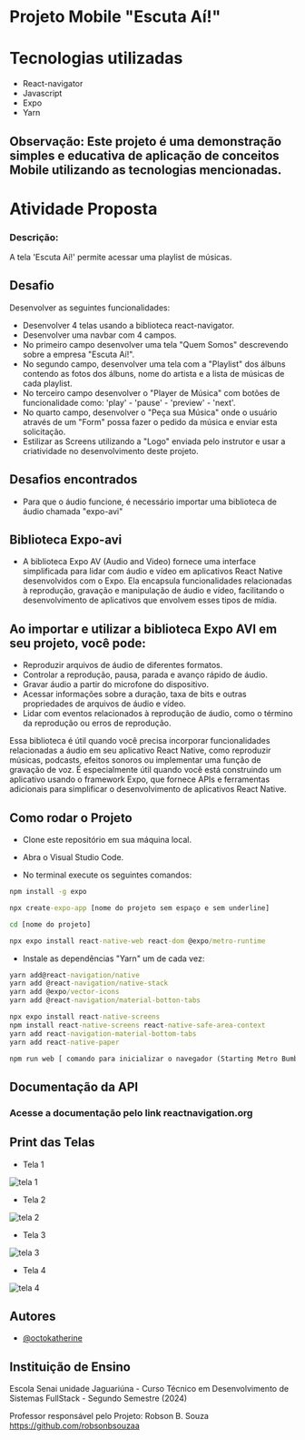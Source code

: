 # Projeto Mobile "Escuta Aí!"

# Tecnologias utilizadas

* React-navigator
* Javascript
* Expo
* Yarn

## Observação: Este projeto é uma demonstração simples e educativa de aplicação de conceitos Mobile utilizando as tecnologias mencionadas.

# Atividade Proposta

### Descrição:

A tela 'Escuta Aí!' permite acessar uma playlist de músicas.

## Desafio

Desenvolver as seguintes funcionalidades:

- Desenvolver 4 telas usando a biblioteca react-navigator.
- Desenvolver uma navbar com 4 campos.
- No primeiro campo desenvolver uma tela "Quem Somos" descrevendo sobre a empresa "Escuta Aí!".
- No segundo campo, desenvolver uma tela com a "Playlist" dos álbuns contendo as fotos dos álbuns, nome do artista e a lista de músicas de cada playlist.
- No terceiro campo desenvolver o "Player de Música" com botões de funcionalidade como: 'play' - 'pause' - 'preview' - 'next'.
- No quarto campo, desenvolver o "Peça sua Música" onde o usuário através de um "Form" possa fazer o pedido da música e enviar esta solicitação.
- Estilizar as Screens utilizando a "Logo" enviada pelo instrutor e usar a criatividade no desenvolvimento deste projeto. 

## Desafios encontrados

- Para que o áudio funcione, é necessário importar uma biblioteca de áudio chamada "expo-avi"

## Biblioteca Expo-avi

- A biblioteca Expo AV (Audio and Video) fornece uma interface simplificada para lidar com áudio e vídeo em aplicativos React Native desenvolvidos com o Expo. Ela encapsula funcionalidades relacionadas à reprodução, gravação e manipulação de áudio e vídeo, facilitando o desenvolvimento de aplicativos que envolvem esses tipos de mídia.

## Ao importar e utilizar a biblioteca Expo AVI em seu projeto, você pode:

- Reproduzir arquivos de áudio de diferentes formatos.
- Controlar a reprodução, pausa, parada e avanço rápido de áudio.
- Gravar áudio a partir do microfone do dispositivo.
- Acessar informações sobre a duração, taxa de bits e outras propriedades de arquivos de áudio e vídeo.
- Lidar com eventos relacionados à reprodução de áudio, como o término da reprodução ou erros de reprodução.

Essa biblioteca é útil quando você precisa incorporar funcionalidades relacionadas a áudio em seu aplicativo React Native, como reproduzir músicas, podcasts, efeitos sonoros ou implementar uma função de gravação de voz. É especialmente útil quando você está construindo um aplicativo usando o framework Expo, que fornece APIs e ferramentas adicionais para simplificar o desenvolvimento de aplicativos React Native.

## Como rodar o Projeto

* Clone este repositório em sua máquina local.

* Abra o Visual Studio Code.

* No terminal execute os seguintes comandos: 

```cmd
npm install -g expo
```

```cmd
npx create-expo-app [nome do projeto sem espaço e sem underline]
```

```cmd
cd [nome do projeto]
```

```cmd
npx expo install react-native-web react-dom @expo/metro-runtime
```

* Instale as dependências "Yarn" um de cada vez:

```cmd
yarn add@react-navigation/native
yarn add @react-navigation/native-stack
yarn add @expo/vector-icons
yarn add @react-navigation/material-botton-tabs 
```

```cmd
npx expo install react-native-screens
npm install react-native-screens react-native-safe-area-context
yarn add react-navigation-material-bottom-tabs
yarn add react-native-paper
```

```cmd
npm run web [ comando para inicializar o navegador (Starting Metro Bumbler)]
```

## Documentação da API

### Acesse a documentação pelo link reactnavigation.org

## Print das Telas

- Tela 1

![tela 1](https://github.com/Carla-coder/Player_Music/assets/128012862/621badd6-cfb2-418a-bc31-340ebc1c030c)

- Tela 2

![tela 2](https://github.com/Carla-coder/Player_Music/assets/128012862/f6355136-2737-4597-a5ba-1b8485ed4878)

- Tela 3

![tela 3](https://github.com/Carla-coder/Player_Music/assets/128012862/b508f994-47b6-4ba8-ace1-5335147f546d)

- Tela 4

![tela 4](https://github.com/Carla-coder/Player_Music/assets/128012862/4305b47a-edfa-4a73-93a6-4b522c091066)

## Autores

- [@octokatherine](https://www.github.com/octokatherine)

## Instituição de Ensino

Escola Senai unidade Jaguariúna - Curso Técnico em Desenvolvimento de Sistemas FullStack - Segundo Semestre (2024)

Professor responsável pelo Projeto: Robson B. Souza https://github.com/robsonbsouzaa
